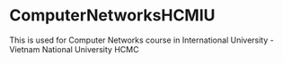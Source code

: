 # ComputerNetworksHCMIU
This is used for Computer Networks course in International University - Vietnam National University HCMC
